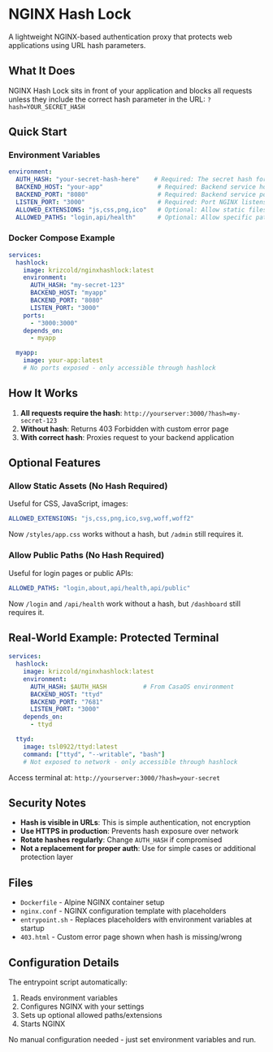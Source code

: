 # NGINX Hash Lock

A lightweight NGINX-based authentication proxy that protects web applications using URL hash parameters.

## What It Does

NGINX Hash Lock sits in front of your application and blocks all requests unless they include the correct hash parameter in the URL: `?hash=YOUR_SECRET_HASH`

## Quick Start

### Environment Variables

```yaml
environment:
  AUTH_HASH: "your-secret-hash-here"    # Required: The secret hash for authentication
  BACKEND_HOST: "your-app"               # Required: Backend service hostname
  BACKEND_PORT: "8080"                   # Required: Backend service port
  LISTEN_PORT: "3000"                    # Required: Port NGINX listens on
  ALLOWED_EXTENSIONS: "js,css,png,ico"   # Optional: Allow static files without hash
  ALLOWED_PATHS: "login,api/health"      # Optional: Allow specific paths without hash
```

### Docker Compose Example

```yaml
services:
  hashlock:
    image: krizcold/nginxhashlock:latest
    environment:
      AUTH_HASH: "my-secret-123"
      BACKEND_HOST: "myapp"
      BACKEND_PORT: "8080"
      LISTEN_PORT: "3000"
    ports:
      - "3000:3000"
    depends_on:
      - myapp

  myapp:
    image: your-app:latest
    # No ports exposed - only accessible through hashlock
```

## How It Works

1. **All requests require the hash**: `http://yourserver:3000/?hash=my-secret-123`
2. **Without hash**: Returns 403 Forbidden with custom error page
3. **With correct hash**: Proxies request to your backend application

## Optional Features

### Allow Static Assets (No Hash Required)

Useful for CSS, JavaScript, images:

```yaml
ALLOWED_EXTENSIONS: "js,css,png,ico,svg,woff,woff2"
```

Now `/styles/app.css` works without a hash, but `/admin` still requires it.

### Allow Public Paths (No Hash Required)

Useful for login pages or public APIs:

```yaml
ALLOWED_PATHS: "login,about,api/health,api/public"
```

Now `/login` and `/api/health` work without a hash, but `/dashboard` still requires it.

## Real-World Example: Protected Terminal

```yaml
services:
  hashlock:
    image: krizcold/nginxhashlock:latest
    environment:
      AUTH_HASH: $AUTH_HASH          # From CasaOS environment
      BACKEND_HOST: "ttyd"
      BACKEND_PORT: "7681"
      LISTEN_PORT: "3000"
    depends_on:
      - ttyd

  ttyd:
    image: tsl0922/ttyd:latest
    command: ["ttyd", "--writable", "bash"]
    # Not exposed to network - only accessible through hashlock
```

Access terminal at: `http://yourserver:3000/?hash=your-secret`

## Security Notes

- **Hash is visible in URLs**: This is simple authentication, not encryption
- **Use HTTPS in production**: Prevents hash exposure over network
- **Rotate hashes regularly**: Change `AUTH_HASH` if compromised
- **Not a replacement for proper auth**: Use for simple cases or additional protection layer

## Files

- `Dockerfile` - Alpine NGINX container setup
- `nginx.conf` - NGINX configuration template with placeholders
- `entrypoint.sh` - Replaces placeholders with environment variables at startup
- `403.html` - Custom error page shown when hash is missing/wrong

## Configuration Details

The entrypoint script automatically:
1. Reads environment variables
2. Configures NGINX with your settings
3. Sets up optional allowed paths/extensions
4. Starts NGINX

No manual configuration needed - just set environment variables and run.